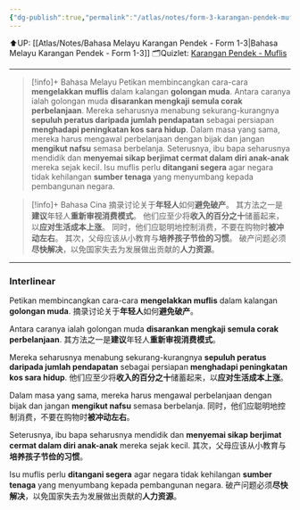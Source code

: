 ```yaml
---
{"dg-publish":true,"permalink":"/atlas/notes/form-3-karangan-pendek-muflis/","noteIcon":""}
---
```


⬆️UP: [[Atlas/Notes/Bahasa Melayu Karangan Pendek - Form 1-3\|Bahasa Melayu Karangan Pendek - Form 1-3]]
🗂️Quizlet: [Karangan Pendek - Muflis](https://quizlet.com/my/976008344/karangan-pendek-muflis-flash-cards/?i=1vbzw5&x=1jqt)

---
> [!info]+ Bahasa Melayu
> Petikan membincangkan cara-cara **mengelakkan muflis** dalam kalangan **golongan muda**. 
> Antara caranya ialah golongan muda **disarankan mengkaji semula corak perbelanjaan**. 
> Mereka seharusnya menabung sekurang-kurangnya **sepuluh peratus daripada jumlah pendapatan** sebagai persiapan **menghadapi peningkatan kos sara hidup**. 
> Dalam masa yang sama, mereka harus mengawal perbelanjaan dengan bijak dan jangan **mengikut nafsu** semasa berbelanja. 
> Seterusnya, ibu bapa seharusnya mendidik dan **menyemai sikap berjimat cermat dalam diri anak-anak** mereka sejak kecil. 
> Isu muflis perlu **ditangani segera** agar negara tidak kehilangan **sumber tenaga** yang menyumbang kepada pembangunan negara.

> [!info]+ Bahasa Cina
> 摘录讨论关于**年轻人**如何**避免破产**。
> 其方法之一是**建议**年轻人**重新审视消费模式**。
> 他们应至少将**收入的百分之十**储蓄起来，以**应对生活成本上涨**。
> 同时，他们应聪明地控制消费，不要在购物时**被冲动左右**。
> 其次，父母应该从小教育与**培养孩子节俭的习惯**。
> 破产问题必须**尽快解决**，以免国家失去为发展做出贡献的**人力资源**。

---
### Interlinear

Petikan membincangkan cara-cara **mengelakkan muflis** dalam kalangan **golongan muda**.
摘录讨论关于**年轻人**如何**避免破产**。

Antara caranya ialah golongan muda **disarankan mengkaji semula corak perbelanjaan**. 
其方法之一是**建议**年轻人**重新审视消费模式**。

Mereka seharusnya menabung sekurang-kurangnya **sepuluh peratus daripada jumlah pendapatan** sebagai persiapan **menghadapi peningkatan kos sara hidup**. 
他们应至少将**收入的百分之十**储蓄起来，以**应对生活成本上涨**。

Dalam masa yang sama, mereka harus mengawal perbelanjaan dengan bijak dan jangan **mengikut nafsu** semasa berbelanja. 
同时，他们应聪明地控制消费，不要在购物时**被冲动左右**。

Seterusnya, ibu bapa seharusnya mendidik dan **menyemai sikap berjimat cermat dalam diri anak-anak** mereka sejak kecil. 
其次，父母应该从小教育与**培养孩子节俭的习惯**。

Isu muflis perlu **ditangani segera** agar negara tidak kehilangan **sumber tenaga** yang menyumbang kepada pembangunan negara.
破产问题必须**尽快解决**，以免国家失去为发展做出贡献的**人力资源**。
